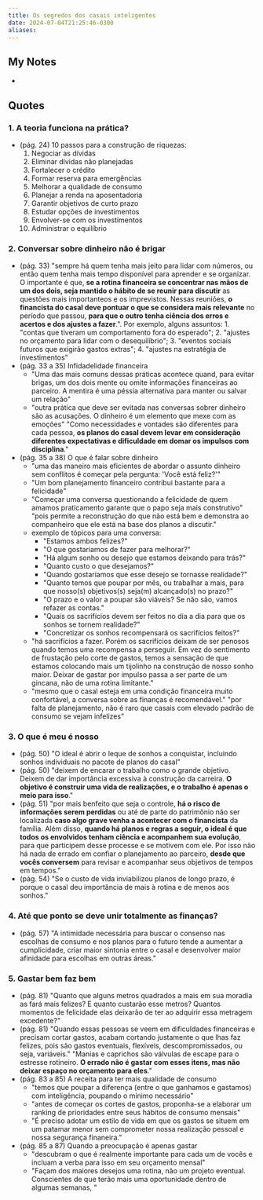 ```yaml
---
title: Os segredos dos casais inteligentes
date: 2024-07-04T21:25:46-0300
aliases:
---
```

## My Notes
- 

## Quotes
### 1. A teoria funciona na prática?
- (pág. 24) 10 passos para a construção de riquezas:
	1. Negociar as dívidas
	2. Eliminar dívidas não planejadas
	3. Fortalecer o crédito
	4. Formar reserva para emergências
	5. Melhorar a qualidade de consumo
	6. Planejar a renda na aposentadoria
	7. Garantir objetivos de curto prazo
	8. Estudar opções de investimentos
	9. Envolver-se com os investimentos
	10. Administrar o equilíbrio

### 2. Conversar sobre dinheiro não é brigar
- (pág. 33) "sempre há quem tenha mais jeito para lidar com números, ou então quem tenha mais tempo disponível para aprender e se organizar. O importante é que, **se a rotina financeira se concentrar nas mãos de um dos dois, seja mantido o hábito de se reunir para discutir** as questões mais importanteos e os imprevistos. Nessas reuniões, **o financista do casal deve pontuar o que se considera mais relevante** no período que passou, **para que o outro tenha ciência dos erros e acertos e dos ajustes a fazer**.". Por exemplo, alguns assuntos: 1. "contas que tiveram um comportamento fora do esperado"; 2. "ajustes no orçamento para lidar com o desequilíbrio"; 3. "eventos sociais futuros que exigirão gastos extras"; 4. "ajustes na estratégia de investimentos"
- (pág. 33 a 35) Infidadelidade financeira
	- "Uma das mais comuns dessas práticas acontece quand, para evitar brigas, um dos dois mente ou omite informações financeiras ao parceiro. A mentira é uma péssia alternativa para manter ou salvar um relação"
	- "outra prática que deve ser evitada nas conversas sobrer dinheiro são as acusações. O dinheiro é um elemento que mexe com as emoções" "Como necessidades e vontades são diferentes para cada pessoa, **os planos do casal devem levar em consideração diferentes expectativas e dificuldade em domar os impulsos com disciplina**."
- (pág. 35 a 38) O que é falar sobre dinheiro
	- "uma das maneiro mais eficientes de abordar o assunto dinheiro sem conflitos é começar pela pergunta: 'Você está feliz?'"
	- "Um bom planejamento financeiro contribui bastante para a felicidade"
	- "Começar uma conversa questionando a felicidade de quem amamos praticamento garante que o papo seja mais construtivo" "pois permite a reconstrução do que não está bem e demonstra ao companheiro que ele está na base dos planos a discutir."
	- exemplo de tópicos para uma conversa:
		- "Estamos ambos felizes?"
		- "O que gostaríamos de fazer para melhorar?"
		- "Há algum sonho ou desejo que estamos deixando para trás?"
		- "Quanto custo o que desejamos?"
		- "Quando gostaríamos que esse desejo se tornasse realidade?"
		- "Quanto temos que poupar por mês, ou trabalhar a mais, para que nosso(s) objetivos(s) seja(m) alcançado(s) no prazo?"
		- "O prazo e o valor a poupar são viáveis? Se não são, vamos refazer as contas."
		- "Quais os sacrifícios devem ser feitos no dia a dia para que os sonhos se tornem realidade?"
		- "Concretizar os sonhos recompensará os sacrifícios feitos?"
	- "há sacrifícios a fazer. Porém os sacrifícios deixam de ser penosos quando temos uma recompensa a perseguir. Em vez do sentimento de frustação pelo corte de gastos, temos a sensação de que estamos colocando mais um tijolinho na construção de nosso sonho maior. Deixar de gastar por impulso passa a ser parte de um gincana, não de uma rotina limitante."
	- "mesmo que o casal esteja em uma condição financeira muito confortável, a conversa sobre as finanças é recomendável." "por falta de planejamento, não é raro que casais com elevado padrão de consumo se vejam infelizes"

### 3. O que é meu é nosso
- (pág. 50) "O ideal é abrir o leque de sonhos a conquistar, incluindo sonhos individuais no pacote de planos do casal"
- (pág. 50) "deixem de encarar o trabalho como o grande objetivo. Deixem de dar importância excessiva à construção da carreira. **O objetivo é construir uma vida de realizações, e o trabalho é apenas o meio para isso**."
- (pág. 51) "por mais benfeito que seja o controle, **há o risco de informações serem perdidas** ou até de parte do patrimônio não ser localizada **caso algo grave venha a acontecer com o financista** da família. Além disso, **quando há planos e regras a seguir, o ideal é que todos os envolvidos tenham ciência e acompanhem sua evolução**, para que participem desse processe e se motivem com ele. Por isso não há nada de errado em confiar o planejamento ao parceiro, **desde que vocês conversem** para revisar e acompanhar seus objetivos de tempos em tempos."
- (pág. 54) "Se o custo de vida inviabilizou planos de longo prazo, é porque o casal deu importância de mais à rotina e de menos aos sonhos."

### 4. Até que ponto se deve unir totalmente as finanças?
- (pág. 57) "A intimidade necessária para buscar o consenso nas escolhas de consumo e nos planos para o futuro tende a aumentar a cumplicidade, criar maior sintonia entre o casal e desenvolver maior afinidade para escolhas em outras áreas."

### 5. Gastar bem faz bem
- (pág. 81) "Quanto que alguns metros quadrados a mais em sua moradia as fará mais felizes? E quanto custarão esse metros? Quantos momentos de felicidade elas deixarão de ter ao adquirir essa metragem excedente?"
- (pág. 81) "Quando essas pessoas se veem em dificuldades financeiras e precisam cortar gastos, acabam cortando justamente o que lhas faz felizes, pois são gastos eventuais, flexíveis, descompromissados, ou seja, variáveis." "Manias e caprichos são válvulas de escape para o estresse rotineiro. **O errado não é gastar com esses itens, mas não deixar espaço no orçamento para eles**."
- (pág. 83 a 85) A receita para ter mais qualidade de consumo
	- "temos que poupar a diferença (entre o que ganhamos e gastamos) com inteligência, poupando o mínimo necessário"
	- "antes de começar os cortes de gastos, proponha-se a elaborar um ranking de prioridades entre seus hábitos de consumo mensais"
	- "É preciso adotar um estilo de vida em que os gastos se situem em um patamar menor sem comprometer nossa realização pessoal e nossa segurança finaneira."
- (pág. 85 a 87) Quando a preocupação é apenas gastar
	- "descubram o que é realmente importante para cada um de vocês e incluam a verba para isso em seu orçamento mensal"
	- "Façam dos maiores desejos uma rotina, não um projeto eventual. Conscientes de que terão mais uma oportunidade dentro de algumas semanas, "